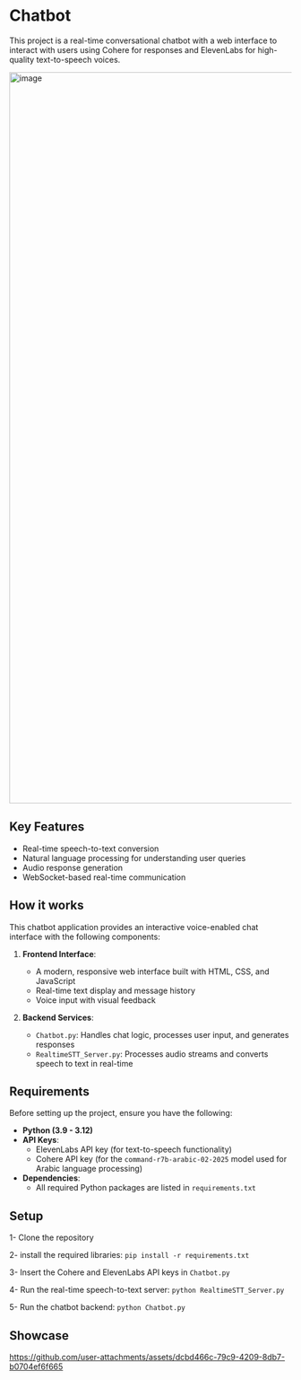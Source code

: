 # Chatbot

This project is a real-time conversational chatbot with a web interface to interact with users using Cohere for responses and ElevenLabs for high-quality text-to-speech voices.

<img width="1659" height="1303" alt="image" src="https://github.com/user-attachments/assets/9ab34162-3b3e-4084-a75f-1670008f4864" />

## Key Features

- Real-time speech-to-text conversion
- Natural language processing for understanding user queries
- Audio response generation
- WebSocket-based real-time communication

## How it works

This chatbot application provides an interactive voice-enabled chat interface with the following components:

1. **Frontend Interface**:
   - A modern, responsive web interface built with HTML, CSS, and JavaScript
   - Real-time text display and message history
   - Voice input with visual feedback

2. **Backend Services**:
   - `Chatbot.py`: Handles chat logic, processes user input, and generates responses
   - `RealtimeSTT_Server.py`: Processes audio streams and converts speech to text in real-time

## Requirements

Before setting up the project, ensure you have the following:

- **Python (3.9 - 3.12)**
- **API Keys**:
  - ElevenLabs API key (for text-to-speech functionality)
  - Cohere API key (for the `command-r7b-arabic-02-2025` model used for Arabic language processing)
- **Dependencies**:
  - All required Python packages are listed in `requirements.txt`


## Setup
1- Clone the repository

2- install the required libraries: `pip install -r requirements.txt`

3- Insert the Cohere and ElevenLabs API keys in `Chatbot.py`

4- Run the real-time speech-to-text server: `python RealtimeSTT_Server.py`
  
5- Run the chatbot backend: `python Chatbot.py` 

## Showcase

https://github.com/user-attachments/assets/dcbd466c-79c9-4209-8db7-b0704ef6f665
